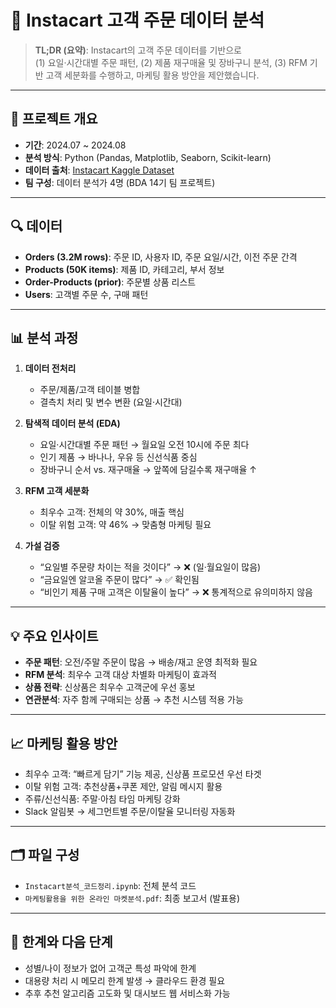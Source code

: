 # 🛒 Instacart 고객 주문 데이터 분석
> **TL;DR (요약)**: Instacart의 고객 주문 데이터를 기반으로  
> (1) 요일·시간대별 주문 패턴, (2) 제품 재구매율 및 장바구니 분석, (3) RFM 기반 고객 세분화를 수행하고, 마케팅 활용 방안을 제안했습니다.

---

## 📌 프로젝트 개요
- **기간**: 2024.07 ~ 2024.08  
- **분석 방식**: Python (Pandas, Matplotlib, Seaborn, Scikit-learn)  
- **데이터 출처**: [Instacart Kaggle Dataset](https://www.kaggle.com/c/instacart-market-basket-analysis/data)  
- **팀 구성**: 데이터 분석가 4명 (BDA 14기 팀 프로젝트)

---

## 🔍 데이터
- **Orders (3.2M rows)**: 주문 ID, 사용자 ID, 주문 요일/시간, 이전 주문 간격
- **Products (50K items)**: 제품 ID, 카테고리, 부서 정보
- **Order-Products (prior)**: 주문별 상품 리스트
- **Users**: 고객별 주문 수, 구매 패턴

---

## 📊 분석 과정
1. **데이터 전처리**
   - 주문/제품/고객 테이블 병합
   - 결측치 처리 및 변수 변환 (요일·시간대)

2. **탐색적 데이터 분석 (EDA)**
   - 요일·시간대별 주문 패턴 → 월요일 오전 10시에 주문 최다
   - 인기 제품 → 바나나, 우유 등 신선식품 중심
   - 장바구니 순서 vs. 재구매율 → 앞쪽에 담길수록 재구매율 ↑

3. **RFM 고객 세분화**
   - 최우수 고객: 전체의 약 30%, 매출 핵심
   - 이탈 위험 고객: 약 46% → 맞춤형 마케팅 필요

4. **가설 검증**
   - “요일별 주문량 차이는 적을 것이다” → ❌ (일·월요일이 많음)
   - “금요일엔 알코올 주문이 많다” → ✅ 확인됨
   - “비인기 제품 구매 고객은 이탈율이 높다” → ❌ 통계적으로 유의미하지 않음

---

## 💡 주요 인사이트
- **주문 패턴**: 오전/주말 주문이 많음 → 배송/재고 운영 최적화 필요
- **RFM 분석**: 최우수 고객 대상 차별화 마케팅이 효과적
- **상품 전략**: 신상품은 최우수 고객군에 우선 홍보
- **연관분석**: 자주 함께 구매되는 상품 → 추천 시스템 적용 가능

---

## 📈 마케팅 활용 방안
- 최우수 고객: “빠르게 담기” 기능 제공, 신상품 프로모션 우선 타겟
- 이탈 위험 고객: 추천상품+쿠폰 제안, 알림 메시지 활용
- 주류/신선식품: 주말·아침 타임 마케팅 강화
- Slack 알림봇 → 세그먼트별 주문/이탈율 모니터링 자동화

---

## 🗂️ 파일 구성
- `Instacart분석_코드정리.ipynb`: 전체 분석 코드
- `마케팅활용을 위한 온라인 마켓분석.pdf`: 최종 보고서 (발표용)

---

## 🚀 한계와 다음 단계
- 성별/나이 정보가 없어 고객군 특성 파악에 한계
- 대용량 처리 시 메모리 한계 발생 → 클라우드 환경 필요
- 추후 추천 알고리즘 고도화 및 대시보드 웹 서비스화 가능
